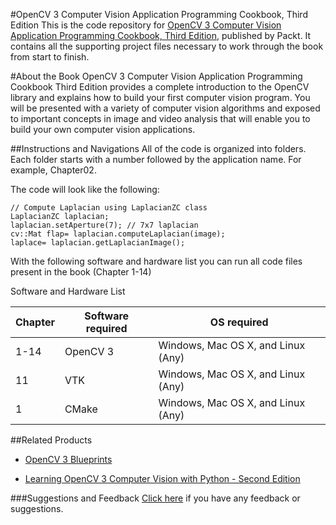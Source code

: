 #OpenCV 3 Computer Vision Application Programming Cookbook, Third Edition
This is the code repository for [OpenCV 3 Computer Vision Application Programming Cookbook, Third Edition](https://www.packtpub.com/application-development/opencv-3-computer-vision-application-programming-cookbook-third-edition?utm_source=GitHub&utm_medium=repository&utm_campaign=9781786469717), published by Packt. It contains all the supporting project files necessary to work through the book from start to finish.

#About the Book
OpenCV 3 Computer Vision Application Programming Cookbook Third Edition provides a complete introduction to the OpenCV library and explains how to build your first computer vision program. You will be presented with a variety of computer vision algorithms and exposed to important concepts in image and video analysis that will enable you to build your own computer vision applications.

##Instructions and Navigations
All of the code is organized into folders. Each folder starts with a number followed by the application name. For example, Chapter02.

The code will look like the following:
```
// Compute Laplacian using LaplacianZC class
LaplacianZC laplacian;
laplacian.setAperture(7); // 7x7 laplacian
cv::Mat flap= laplacian.computeLaplacian(image);
laplace= laplacian.getLaplacianImage();

```

With the following software and hardware list you can run all code files present in the book (Chapter 1-14)

Software and Hardware List

| Chapter  | Software required                   | OS required                        |
| -------- | ------------------------------------| -----------------------------------|
| 1-14     | OpenCV 3                            | Windows, Mac OS X, and Linux (Any) |
| 11       | VTK                                 | Windows, Mac OS X, and Linux (Any) |
| 1        | CMake                               | Windows, Mac OS X, and Linux (Any) |


##Related Products
* [OpenCV 3 Blueprints](https://www.packtpub.com/application-development/opencv-3-blueprints?utm_source=GitHub&utm_medium=repository&utm_campaign=9781784399757)

* [Learning OpenCV 3 Computer Vision with Python - Second Edition](https://www.packtpub.com/application-development/learning-opencv-3-computer-vision-python-second-edition?utm_source=GitHub&utm_medium=repository&utm_campaign=9781785283840)


###Suggestions and Feedback
[Click here](https://docs.google.com/forms/d/e/1FAIpQLSe5qwunkGf6PUvzPirPDtuy1Du5Rlzew23UBp2S-P3wB-GcwQ/viewform) if you have any feedback or suggestions.
